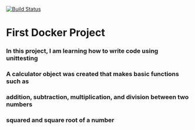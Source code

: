 [![Build Status](https://travis-ci.com/mkm99/firstDockerProject.svg?branch=master)](https://travis-ci.com/mkm99/firstDockerProject)

# First Docker Project

### In this project, I am learning how to write code using unittesting
### A calculator object was created that makes basic functions such as 
### addition, subtraction, multiplication, and division between two numbers
### squared and square root of a number
